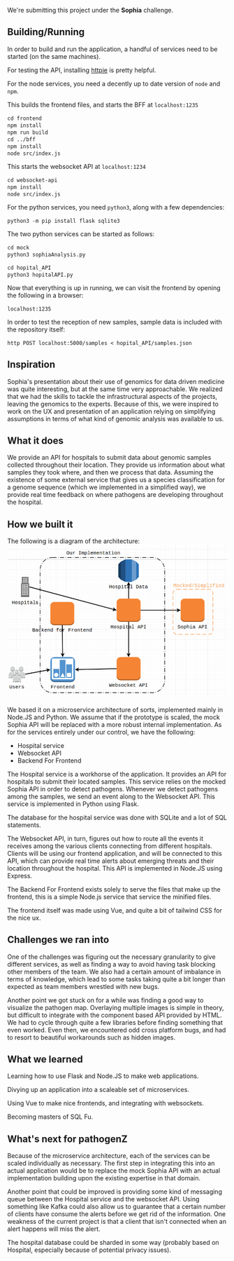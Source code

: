 We're submitting this project under the **Sophia** challenge.

## Building/Running

In order to build and run the application, a handful of services need to be started (on the same machines).

For testing the API, installing [httpie](https://httpie.org/) is pretty helpful.

For the node services, you need a decently up to date version of `node` and `npm`.

This builds the frontend files, and starts the BFF at `localhost:1235`

```
cd frontend
npm install
npm run build
cd ../bff
npm install
node src/index.js
```

This starts the websocket API at `localhost:1234`
```
cd websocket-api
npm install
node src/index.js
```

For the python services, you need `python3`, along with a few dependencies:
```
python3 -m pip install flask sqlite3
```

The two python services can be started as follows:

```
cd mock
python3 sophiaAnalysis.py
```

```
cd hopital_API
python3 hopitalAPI.py
```

Now that everything is up in running, we can visit the frontend by opening the following in a browser:
```
localhost:1235
```

In order to test the reception of new samples, sample data is included with the repository itself:
```
http POST localhost:5000/samples < hopital_API/samples.json
```

## Inspiration

Sophia's presentation about their use of genomics for data driven medicine was quite interesting, but at the same time very approachable. We realized that we had the skills to tackle the infrastructural aspects of the projects, leaving the genomics to the experts. Because of this, we were inspired to work on the UX and presentation of an application relying on simplifying assumptions in terms of what kind of genomic analysis was available to us.

## What it does

We provide an API for hospitals to submit data about genomic samples collected throughout their location. They provide us information about what samples they took where, and then we process that data. Assuming the existence of some external service that gives us a species classification for a genome sequence (which we implemented in a simplified way), we provide real time feedback on where pathogens are developing throughout the hospital.

## How we built it

The following is a diagram of the architecture:
![](https://raw.githubusercontent.com/Gavinkaa/LauzHack2019/master/image%20(2).png)

We based it on a microservice architecture of sorts, implemented mainly in Node.JS and Python. We assume that if the prototype is scaled, the mock Sophia API will be replaced with a more robust internal implementation. As for the services entirely under our control, we have the following:

- Hospital service
- Websocket API
- Backend For Frontend

The Hospital service is a workhorse of the application. It provides an API for hospitals to submit their located samples. This service relies on the mocked Sophia API in order to detect pathogens. Whenever we detect pathogens among the samples, we send an event along to the Websocket API. This service is implemented in Python using Flask.

The database for the hospital service was done with SQLite and a lot of SQL statements.

The Websocket API, in turn, figures out how to route all the events it receives among the various clients connecting from different hospitals. Clients will be using our frontend application, and will be connected to this API, which can provide real time alerts about emerging threats and their location throughout the hospital. This API is implemented in Node.JS using Express.

The Backend For Frontend exists solely to serve the files that make up the frontend, this is a simple Node.js service that service the minified files.

The frontend itself was made using Vue, and quite a bit of tailwind CSS for the nice ux.

## Challenges we ran into

One of the challenges was figuring out the necessary granularity to give different services, as well as finding a way to avoid having task blocking other members of the team. We also had a certain amount of imbalance in terms of knowledge, which lead to some tasks taking quite a bit longer than expected as team members wrestled with new bugs.

Another point we got stuck on for a while was finding a good way to visualize the pathogen map. Overlaying multiple images is simple in theory, but difficult to integrate with the component based API provided by HTML. We had to cycle through quite a few libraries before finding something that even worked. Even then, we encountered odd cross platform bugs, and had to resort to beautiful workarounds such as hidden images.

## What we learned

Learning how to use Flask and Node.JS to make web applications.

Divying up an application into a scaleable set of microservices.

Using Vue to make nice frontends, and integrating with websockets.

Becoming masters of SQL Fu.

## What's next for pathogenZ

Because of the microservice architecture, each of the services can be scaled individually as necessary. The first step in integrating this into an actual application would be to replace the mock Sophia API with an actual implementation building upon the existing expertise in that domain.

Another point that could be improved is providing some kind of messaging queue between the Hospital service and the websocket API. Using something like Kafka could also allow us to guarantee that a certain number of clients have consume the alerts before we get rid of the information. One weakness of the current project is that a client that isn't connected when an alert happens will miss the alert.

The hospital database could be sharded in some way (probably based on Hospital, especially because of potential privacy issues).
